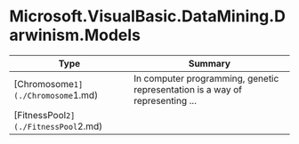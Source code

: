﻿
# Microsoft.VisualBasic.DataMining.Darwinism.Models

|Type|Summary|
|----|-------|
|[Chromosome`1](./Chromosome`1.md)|In computer programming, genetic representation is a way of representing  ...|
|[FitnessPool`2](./FitnessPool`2.md)||

